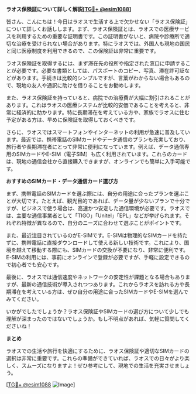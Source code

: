 **ラオス保険証について詳しく解説[[TG💪+ @esim1088](https://t.me/s/esim1088)]**

皆さん、こんにちは！今日はラオスで生活する上で欠かせない「ラオス保険証」について詳しくお話しします。まず、ラオス保険証とは、ラオスでの医療サービスを利用するための重要な証明書です。この証明書がないと、病院や診療所で適切な治療を受けられない場合があります。特にラオスでは、外国人も現地の国民と同じ医療制度を利用できるので、この保険証は非常に重要です。

ラオス保険証を取得するには、まず滞在先の役所や指定された窓口に申請することが必要です。必要な書類としては、パスポートのコピー、写真、滞在許可証などがあります。手続きは比較的シンプルですが、言葉がわからない場合もあるので、現地の友人や通訳に助けを借りることをお勧めします。

また、ラオス保険証を持っていると、病院での治療費が大幅に割引されることがあります。これはラオスの医療システムが比較的安価であることを考えると、非常に経済的に助かります。特に長期滞在を考えている方や、家族でラオスに住む予定がある方は、早めに保険証を取得しておくべきです。

さらに、ラオスではスマートフォンやインターネットの利用が急速に普及しています。最近では、携帯電話のSIMカードやデータ通信のプランも充実しており、旅行者や長期滞在者にとって非常に便利になっています。例えば、データ通信専用のSIMカードやE-SIM（電子SIM）も広く利用されています。これらのカードは、現地の通信会社から直接購入できますが、オンラインでも簡単に入手可能です。

**おすすめのSIMカード・データ通信カード選び方**

まず、携帯電話のSIMカードを選ぶ際には、自分の用途に合ったプランを選ぶことが大切です。たとえば、観光目的であれば、データ量が少ないプランで十分ですが、ビジネスで使う場合は、高速かつ安定した通信環境が必要です。ラオスでは、主要な通信事業者として「TIGO」「Unitel」「EPL」などが挙げられます。それぞれ特徴が異なるので、自分のニーズに合わせて選ぶことがポイントです。

また、最近注目されているのがE-SIMです。E-SIMは物理的なSIMカードを持たずに、携帯電話に直接ダウンロードして使える新しい技術です。これにより、国境を越えて移動する際にも、SIMカードの交換が不要になり、非常に便利です。E-SIMの利用には、事前にオンラインで登録が必要ですが、手軽に設定できるので初心者でも安心です。

最後に、ラオスでは通信速度やネットワークの安定性が課題となる場合もありますが、最新の通信技術が導入されつつあります。これからラオスを訪れる方や長期滞在を考えている方は、ぜひ自分の用途に合ったSIMカードやE-SIMを選んでみてください。

いかがでしたでしょうか？ラオス保険証やSIMカードの選び方について少しでも理解が深まったのではないでしょうか。もし不明点があれば、気軽に質問してくださいね！

**まとめ**

ラオスでの生活や旅行を快適にするために、ラオス保険証や適切なSIMカードの選択は非常に重要です。これらの準備ができていれば、ラオスでの日々がより楽しく、スムーズになりますよ！ぜひ参考にして、現地での生活を充実させましょう。

[[TG💪+ @esim1088](https://t.me/s/esim1088) ![Image](https://i.postimg.cc/Y0z9fWf4/image.png)]